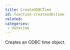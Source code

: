 ```yaml
---
title: CreateODBCTime
id: function-createodbctime
related:
categories:
 - datetime
---
```


Creates an ODBC time object.
